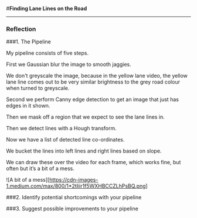 #**Finding Lane Lines on the Road** 

---
### Reflection

###1. The Pipeline

My pipeline consists of five steps. 

First we Gaussian blur the image to smooth jaggies.

We don't greyscale the image, because in the yellow lane video, the yellow lane line comes out to be very similar brightness to the grey road colour when turned to greyscale.

Second we perform Canny edge detection to get an image that just has edges in it shown.

Then we mask off a region that we expect to see the lane lines in.

Then we detect lines with a Hough transform.

Now we have a list of detected line co-ordinates.

We bucket the lines into left lines and right lines based on slope.

We can draw these over the video for each frame, which works fine, but often but it’s a bit of a mess.

![A bit of a mess][https://cdn-images-1.medium.com/max/800/1*2tIiir1f5WXHBCCZLhPsBQ.png]


###2. Identify potential shortcomings with your pipeline




###3. Suggest possible improvements to your pipeline

